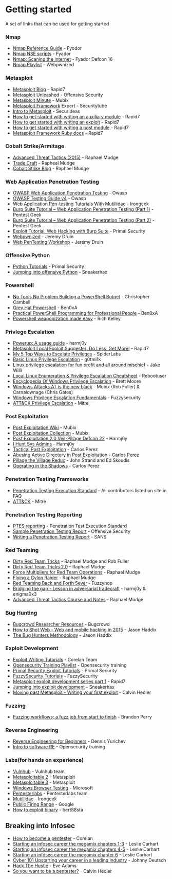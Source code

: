 # Getting started
A set of links that can be used for getting started

### Nmap

* [Nmap Reference Guide](https://nmap.org/book/man.html) - Fyodor
* [Nmap NSE scripts](https://nmap.org/nsedoc/) - Fyador
* [Nmap: Scaning the internet](https://www.youtube.com/watch?v=Hk-21p2m8YY) - Fyador Defcon 16
* [Nmap Playlist](https://www.youtube.com/playlist?list=PLZOToVAK85MqWG76p5gUeMtTXSRthCuLr) - Webpwnized


### Metasploit

* [Metasploit Blog](https://community.rapid7.com/community/metasploit/blog) - Rapid7
* [Metasploit Unleashed](https://www.offensive-security.com/metasploit-unleashed/) - Offensive Security
* [Metasploit Minute](http://hak5.org/category/episodes/metasploit-minute) - Mubix
* [Metasploit Framework](http://www.securitytube.net/groups?operation=view&groupId=10) Expert - Securitytube
* [Intro to Metasploit](https://www.youtube.com/watch?t=20&v=adSQyRPpiBw) - Securideas
* [How to get started with writing an auxiliary module](https://github.com/rapid7/metasploit-framework/wiki/How-to-get-started-with-writing-an-auxiliary-module) - Rapid7
* [How to get started with writing an exploit](https://github.com/rapid7/metasploit-framework/wiki/How-to-get-started-with-writing-an-exploit) - Rapid7
* [How to get started with writing a post module](https://github.com/rapid7/metasploit-framework/wiki/How-to-get-started-with-writing-a-post-module) - Rapid7
* [Metasploit Framework Ruby docs](http://www.rubydoc.info/github/rapid7/metasploit-framework) - Rapid7

### Cobalt Strike/Armitage

* [Advanced Threat Tactics (2015)](https://www.youtube.com/playlist?list=PL9HO6M_MU2nf8Fa5bVefBW-9bg5Rx94_c) - Raphael Mudge
* [Trade Craft](http://www.advancedpentest.com/training) - Rapheal Mudge
* [Cobalt Strike Blog](http://blog.cobaltstrike.com/) - Raphael Mudge

### Web Application Penetration Testing

* [OWASP Web Application Penetration Testing](https://www.owasp.org/index.php/Web_Application_Penetration_Testing) - Owasp
* [OWASP Testing Guide v4](https://www.owasp.org/index.php/OWASP_Testing_Guide_v4_Table_of_Contents) - Owasp
* [Web Application Pen-testing Tutorials With Mutillidae](http://www.irongeek.com/i.php?page=videos/web-application-pen-testing-tutorials-with-mutillidae) - Irongeek
* [Burp Suite Tutorial – Web Application Penetration Testing (Part 1)](https://www.pentestgeek.com/web-applications/burp-suite-tutorial-1/) - Pentest Geek
* [Burp Suite Tutorial – Web Application Penetration Testing (Part 2)](https://www.pentestgeek.com/web-applications/burp-suite-tutorial-web-application-penetration-testing-part-2/) - Pentest Geek
* [Exploit Tutorial: Web Hacking with Burp Suite](http://www.primalsecurity.net/0x2-exploit-tutorial-web-hacking-with-burp-suite/) - Primal Security
* [Webpwnized](https://www.youtube.com/user/webpwnized) - Jeremy Druin
* [Web PenTesting Workshop](http://www.irongeek.com/i.php?page=videos/web-pen-testing-workshop) - Jeremy Druin

### Offensive Python

* [Python Tutorials](http://www.primalsecurity.net/tutorials/python-tutorials/) - Primal Security
* [Jumping into offensive Python](http://sneakerhax.com/jumping-into-offensive-python/) - Sneakerhax


### Powershell

* [No Tools No Problem Building a PowerShell Botnet](https://www.youtube.com/watch?v=2manBaoP7Bk) - Christopher Cambell
* [Grey Hat Powershell](https://www.youtube.com/watch?v=OJNWgNARnAs) - Ben0xA
* [Practical PowerShell Programming for Professional People](https://www.youtube.com/watch?v=4X_uBL2YpmA) - Ben0xA
* [Powershell weaponization made easy](https://www.youtube.com/watch?v=sgi73boZ9Xk) - Rich Kelley

### Privlege Escalation

* [Powerup: A usage guide](http://www.harmj0y.net/blog/powershell/powerup-a-usage-guide/) - harmj0y
* [Metasploit Local Exploit Suggester: Do Less, Get More!](https://community.rapid7.com/community/metasploit/blog/2015/08/11/metasploit-local-exploit-suggester-do-less-get-more) - Rapid7
* [My 5 Top Ways to Escalate Privileges](https://www.trustwave.com/Resources/SpiderLabs-Blog/My-5-Top-Ways-to-Escalate-Privileges/) - SpiderLabs
* [Basic Linux Privilege Escalation](https://blog.g0tmi1k.com/2011/08/basic-linux-privilege-escalation/) - g0tmi1k
* [Linux privilege escalation for fun profit and all around mischief](https://www.youtube.com/watch?v=dk2wsyFiosg) - Jake Willi
* [Local Linux Enumeration & Privilege Escalation Cheatsheet](https://www.rebootuser.com/?p=1623) - Rebootuser
* [Encyclopedia Of Windows Privilege Escalation](https://www.youtube.com/watch?v=kMG8IsCohHA) - Brett Moore
* [Windows Attacks AT is the new black](https://www.youtube.com/watch?v=_8xJaaQlpBo) - Mubix (Rob Fuller) & Carnalownage (Chris Gates)
* [Windows Privilege Escalation Fundamentals](http://fuzzysecurity.com/tutorials/16.html) - Fuzzysecurity
* [ATT&CK Privilege Escalation](https://attack.mitre.org/wiki/Privilege_Escalation) - Mitre

### Post Exploitation

* [Post Exploitation Wiki](https://github.com/mubix/post-exploitation-wiki) - Mubix
* [Post Exploitation Collection](https://github.com/mubix/post-exploitation) - Mubix
* [Post Exploitation 2.0 Veil-Pillage Defcon 22](https://www.youtube.com/watch?v=yOC7blJfrJE) - Harmj0y
* [I Hunt Sys Admins](https://www.youtube.com/watch?v=yhuXbkY3s0E) - Harmj0y
* [Tactical Post Exploitation](https://www.youtube.com/watch?v=gNUhK6G8EQ4) - Carlos Perez
* [Abusing Active Directory in Post Exploitation](https://www.youtube.com/watch?v=sTU-70dD-Ok) - Carlos Perez
* [Pillage the Village Redux](https://www.youtube.com/watch?v=n2nptntIsn4) - John Strand and Ed Skoudis
* [Operating in the Shadows](https://www.youtube.com/watch?v=NXTr4bomAxk) - Carlos Perez

### Penetration Testing Frameworks

* [Penetration Testing Execution Standard](http://www.pentest-standard.org/index.php/Main_Page) - All contributors listed on site in FAQ
* [ATT&CK](https://attack.mitre.org/wiki/Main_Page) - Mitre

### Penetration Testing Reporting

* [PTES reporting](http://www.pentest-standard.org/index.php/Reporting) - Penetration Test Execution Standard
* [Sample Penetration Testing Report](https://www.offensive-security.com/reports/sample-penetration-testing-report.pdf)  -  Offensive Security
* [Writing a Penetration Testing Report](https://www.sans.org/reading-room/whitepapers/bestprac/writing-penetration-testing-report-33343) - SANS

### Red Teaming

* [Dirty Red Team Tricks](https://www.youtube.com/watch?v=oclbbqvawQg) - Raphael Mudge and Rob Fuller
* [Dirty Red Team Tricks 2.0](https://www.youtube.com/watch?v=6kKoJW5xvhg) - Raphael Mudge
* [Force Multipliers for Red Team Operations](https://www.youtube.com/watch?v=G-JaHWaLmgc) - Raphael Mudge
* [Flying a Cylon Raider](https://www.youtube.com/watch?v=26PedM_-zRo) - Raphael Mudge
* [Red Teaming Back and Forth 5ever](https://www.youtube.com/watch?v=FTiBwFJQg64) - Fuzzynop
* [Bridging the gap - Lesson in adversarial tradecraft](https://www.youtube.com/watch?v=xHkRhRo3l8o) - harmj0y & enigma0x3
* [Advanced Threat Tactics Course and Notes](http://blog.cobaltstrike.com/2015/09/30/advanced-threat-tactics-course-and-notes/) - Raphael Mudge

### Bug Hunting

* [Bugcrowd Researcher Resources](https://forum.bugcrowd.com/t/researcher-resources-getting-started/115) - Bugcrowd
* [How to Shot Web - Web and mobile hacking in 2015](https://www.youtube.com/watch?v=-FAjxUOKbdI) - Jason Haddix
* [The Bug Hunters Methodology](https://github.com/jhaddix/tbhm) - Jason Haddix

### Exploit Development

* [Exploit Writing Tutorials](https://www.corelan.be/index.php/articles/) - Corelan Team
* [Opensecurity Training Playlist](https://www.youtube.com/user/OpenSecurityTraining/playlists) - Opensecurity training
* [Primal Security Exploit Tutorials](http://www.primalsecurity.net/tutorials/exploit-tutorials/) - Primal Security
* [FuzzySecurity Tutorials](http://www.fuzzysecurity.com/tutorials.html) - FuzzySecurity
* [Metasploit exploit development series part 1](https://community.rapid7.com/community/metasploit/blog/2012/07/05/part-1-metasploit-module-development--the-series) - Rapid7
* [Jumping into exploit development](http://sneakerhax.com/jumping-into-exploit-development/) - Sneakerhax
* [Moving past Metasploit - Writing your first exploit](https://www.youtube.com/watch?v=-ZRZMIsD9YE) - Calvin Hedler

### Fuzzing

* [Fuzzing workflows; a fuzz job from start to finish](https://foxglovesecurity.com/2016/03/15/fuzzing-workflows-a-fuzz-job-from-start-to-finish/) - Brandon Perry

### Reverse Engineering

* [Reverse Engineering for Beginners](http://beginners.re/) - Dennis Yurichev
* [Intro to software RE](https://www.youtube.com/watch?v=byK0tXH5axQ) - Opensecurity training

### Labs(for hands on experience)

* [Vulnhub](https://www.vulnhub.com/) - Vulnhub team
* [Metasploitable 2](https://community.rapid7.com/docs/DOC-1875) - Metasploit
* [Metasploitable 3](https://github.com/rapid7/metasploitable3/) - Metasploit
* [Windows Browser Testing](http://dev.modern.ie/tools/vms/windows/) - Microsoft
* [Pentesterlabs](https://pentesterlab.com/) - Pentesterlabs team
* [Mutillidae](http://www.irongeek.com/i.php?page=mutillidae/mutillidae-deliberately-vulnerable-php-owasp-top-10) - Irongeek
* [Public Firing Range](https://public-firing-range.appspot.com/) - Google
* [How to exploit binary](https://github.com/bert88sta/how2exploit_binary) - bert88sta

## Breaking into Infosec

* [How to become a pentester](https://www.corelan.be/index.php/2015/10/13/how-to-become-a-pentester/) - Corelan
* [Starting an infosec career the megamix chapters 1-3](http://tisiphone.net/2015/10/12/starting-an-infosec-career-the-megamix-chapters-1-3/) - Leslie Carhart
* [Starting an infosec career the megamix chapters 4-5](https://tisiphone.net/2015/11/08/starting-an-infosec-career-the-megamix-chapters-4-5/) - Leslie Carhart
* [Starting an infosec career the megamix chapter 6](https://tisiphone.net/2016/02/10/starting-an-infosec-career-the-megamix-chapter-6/) - Leslie Carhart
* [Cyber 101 Upstarting your career in a leading industry](https://www.youtube.com/watch?v=T-moFXjFfAY) - Johnny Deutsch
* [Hack The Hustle](https://www.youtube.com/watch?v=RaPwQVhaOp8) - Eve Adams
* [So you want to be a pentester?](https://www.youtube.com/watch?v=2zC3XHOTGrA) - Calvin Hedler
